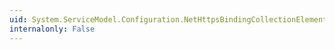 ```yaml
---
uid: System.ServiceModel.Configuration.NetHttpsBindingCollectionElement
internalonly: False
---
```

